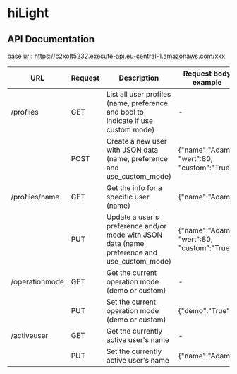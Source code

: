 # hiLight

## API Documentation

base url: https://c2xolt5232.execute-api.eu-central-1.amazonaws.com/xxx

| URL | Request | Description | Request body example |
|-----|---------|-------------|--------------|
| /profiles | GET | List all user profiles (name, preference and bool to indicate if use custom mode) | - |
|| POST | Create a new user with JSON data (name, preference and use_custom_mode) | {"name":"Adam", "wert":80, "custom":"True"} |
| /profiles/name | GET | Get the info for a specific user (name) | {"name":"Adam"} |
| | PUT | Update a user's preference and/or mode with JSON data (name, preference and use_custom_mode) | {"name":"Adam", "wert":80, "custom":"True"} |
| /operationmode | GET | Get the current operation mode (demo or custom) | - |
|  | PUT | Set the current operation mode (demo or custom) | {"demo":"True"} |
| /activeuser | GET | Get the currently active user's name | - |
|  | PUT | Set the currently active user's name | {"name":"Adam"} |
